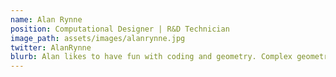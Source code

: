 ```yaml
---
name: Alan Rynne
position: Computational Designer | R&D Technician
image_path: assets/images/alanrynne.jpg
twitter: AlanRynne
blurb: Alan likes to have fun with coding and geometry. Complex geometry optimizations are his thing!
---
```

